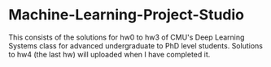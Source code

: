 # Machine-Learning-Project-Studio
This consists of the solutions for hw0 to hw3 of CMU's Deep Learning Systems class for advanced undergraduate to PhD level students. Solutions to hw4 (the last hw) will uploaded when I have completed it. 
